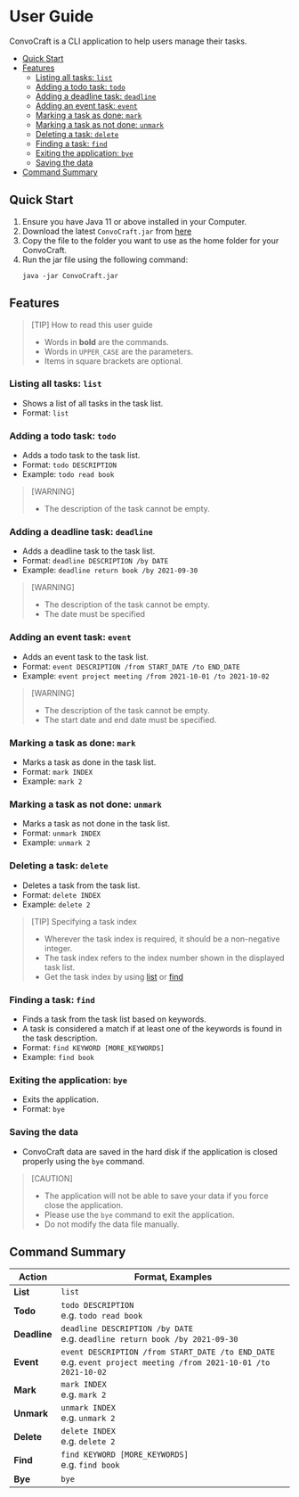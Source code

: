 # User Guide
ConvoCraft is a CLI application to help users manage their tasks. 
- [Quick Start](#quick-start)
- [Features](#features)
    - [Listing all tasks: `list`](#listing-all-tasks-list)
    - [Adding a todo task: `todo`](#adding-a-todo-task-todo)
    - [Adding a deadline task: `deadline`](#adding-a-deadline-task-deadline)
    - [Adding an event task: `event`](#adding-an-event-task-event)
    - [Marking a task as done: `mark`](#marking-a-task-as-done-mark)
    - [Marking a task as not done: `unmark`](#marking-a-task-as-not-done-unmark)
    - [Deleting a task: `delete`](#deleting-a-task-delete)
    - [Finding a task: `find`](#finding-a-task-find)
    - [Exiting the application: `bye`](#exiting-the-application-bye)
    - [Saving the data](#saving-the-data)
- [Command Summary](#command-summary)

## Quick Start
1. Ensure you have Java 11 or above installed in your Computer.
2. Download the latest `ConvoCraft.jar` from [here](https://github.com/STeng618/ip/releases)
3. Copy the file to the folder you want to use as the home folder for your ConvoCraft.
4. Run the jar file using the following command:
   ```
   java -jar ConvoCraft.jar
   ```

## Features

> [TIP] How to read this user guide
> * Words in **bold** are the commands.
> * Words in `UPPER_CASE` are the parameters.
> * Items in square brackets are optional.

### Listing all tasks: `list`

- Shows a list of all tasks in the task list.
- Format: `list`

### Adding a todo task: `todo`

- Adds a todo task to the task list.
- Format: `todo DESCRIPTION`
- Example: `todo read book`
> [WARNING]
> * The description of the task cannot be empty.

### Adding a deadline task: `deadline`

- Adds a deadline task to the task list.
- Format: `deadline DESCRIPTION /by DATE`
- Example: `deadline return book /by 2021-09-30`
> [WARNING]
> * The description of the task cannot be empty.
> * The date must be specified

### Adding an event task: `event`

- Adds an event task to the task list.
- Format: `event DESCRIPTION /from START_DATE /to END_DATE`
- Example: `event project meeting /from 2021-10-01 /to 2021-10-02`
> [WARNING]
> * The description of the task cannot be empty.
> * The start date and end date must be specified.

### Marking a task as done: `mark`

- Marks a task as done in the task list.
- Format: `mark INDEX`
- Example: `mark 2`

### Marking a task as not done: `unmark`

- Marks a task as not done in the task list.
- Format: `unmark INDEX`
- Example: `unmark 2`

### Deleting a task: `delete`

- Deletes a task from the task list.
- Format: `delete INDEX`
- Example: `delete 2`

> [TIP] Specifying a task index
> * Wherever the task index is required, it should be a non-negative integer.
> * The task index refers to the index number shown in the displayed task list.
> * Get the task index by using [list](#listing-all-tasks-list) or [find](#finding-a-task-find)

### Finding a task: `find`

- Finds a task from the task list based on keywords.
- A task is considered a match if at least one of the keywords is found in the task description.
- Format: `find KEYWORD [MORE_KEYWORDS]`
- Example: `find book`

### Exiting the application: `bye`

- Exits the application.
- Format: `bye`

### Saving the data

- ConvoCraft data are saved in the hard disk if the application is closed properly using the `bye` command.
> [CAUTION]
> * The application will not be able to save your data if you force close the application.
> * Please use the `bye` command to exit the application.
> * Do not modify the data file manually.

## Command Summary

| Action       | Format, Examples                                                                                                    |
|--------------|---------------------------------------------------------------------------------------------------------------------|
| **List**     | `list`                                                                                                              |
| **Todo**     | `todo DESCRIPTION` <br> e.g. `todo read book`                                                                       |
| **Deadline** | `deadline DESCRIPTION /by DATE` <br> e.g. `deadline return book /by 2021-09-30`                                     |
| **Event**    | `event DESCRIPTION /from START_DATE /to END_DATE` <br> e.g. `event project meeting /from 2021-10-01 /to 2021-10-02` |
| **Mark**     | `mark INDEX` <br> e.g. `mark 2`                                                                                     |
| **Unmark**   | `unmark INDEX` <br> e.g. `unmark 2`                                                                                 |
| **Delete**   | `delete INDEX` <br> e.g. `delete 2`                                                                                 |
| **Find**     | `find KEYWORD [MORE_KEYWORDS]` <br> e.g. `find book`                                                                |
| **Bye**      | `bye`                                                                                                               |
